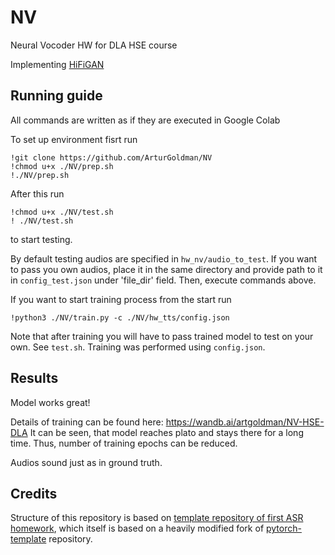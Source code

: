 # NV
Neural Vocoder HW for DLA HSE course

Implementing [HiFiGAN](https://arxiv.org/pdf/2010.05646.pdf)

## Running guide

All commands are written as if they are executed in Google Colab

To set up environment fisrt run
```
!git clone https://github.com/ArturGoldman/NV
!chmod u+x ./NV/prep.sh
!./NV/prep.sh
```

After this run
```
!chmod u+x ./NV/test.sh
! ./NV/test.sh
```
to start testing.

By default testing audios are specified in `hw_nv/audio_to_test`. If you want to pass you own audios,
place it in the same directory and provide path to it in `config_test.json` under 'file_dir' field. Then, execute commands above.

If you want to start training process from the start run
```
!python3 ./NV/train.py -c ./NV/hw_tts/config.json
```
Note that after training you will have to pass trained model to test on your own. See `test.sh`. Training was performed using `config.json`.

## Results
Model works great!

Details of training can be found here: https://wandb.ai/artgoldman/NV-HSE-DLA
It can be seen, that model reaches plato and stays there for a long time. Thus, number of training epochs can be reduced.

Audios sound just as in ground truth.


## Credits
Structure of this repository is based on [template repository of first ASR homework](https://github.com/WrathOfGrapes/asr_project_template),
which itself is based on a heavily modified fork
of [pytorch-template](https://github.com/victoresque/pytorch-template) repository.
